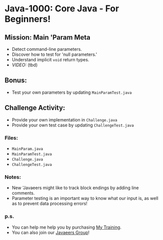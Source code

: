 # Java-1000: Core Java - For Beginners!

## Mission: Main 'Param Meta
* Detect command-line parameters.
* Discover how to test for 'null parameters.'
* Understand implicit `void` return types.
* _VIDEO:_ (tbd)

## Bonus:
* Test your own parameters by updating `MainParamTest.java`

## Challenge Activity:
- Provide your own implementation in `Challenge.java`
- Provide your own test case by updating `ChallengeTest.java`

### Files:
* `MainParam.java`
* `MainParamTest.java`
* `Challenge.java`
* `ChallengeTest.java`

### Notes:
- New 'Javaeers might like to track block endings by adding line comments.
- Parameter testing is an important way to know what our input is, as well as to prevent data processing errors!

### p.s.
* You can help me help you by purchasing [My Training](https://www.udemy.com/course/how-to-java).
* You can also join our [Javaeers Group](https://www.facebook.com/JavaVideos9000/)!

